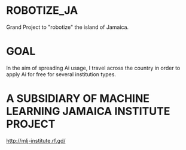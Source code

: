 # ROBOTIZE_JA
Grand Project to "robotize" the island of Jamaica.

# GOAL
In the aim of spreading Ai usage, I travel across the country in order to apply Ai for free for several institution types.

# A SUBSIDIARY OF MACHINE LEARNING JAMAICA INSTITUTE PROJECT
http://mlj-institute.rf.gd/
